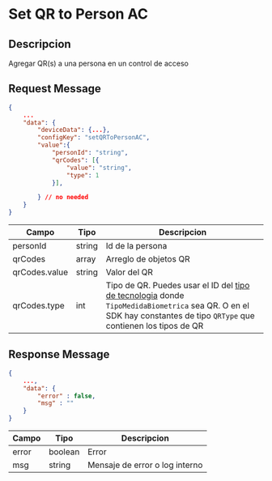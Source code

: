 # Set QR to Person AC


## Descripcion

Agregar QR(s) a una persona en un control de acceso

## Request Message

```json
{
    ...
    "data": {
        "deviceData": {...},
        "configKey": "setQRToPersonAC",
        "value":{
            "personId": "string",
            "qrCodes": [{
                "value": "string",
                "type": 1
            }],

        } // no needed
    }
}
```

| Campo | Tipo | Descripcion |
| --- | --- | --- |
| personId | string | Id de la persona |
| qrCodes | array | Arreglo de objetos QR |
| qrCodes.value | string | Valor del QR |
| qrCodes.type | int | Tipo de QR. Puedes usar el ID del [tipo de tecnologia](https://github.com/Netsocs-Team/driver.sdk_go/blob/main/doc/config-schemas/tech_types.md) donde `TipoMedidaBiometrica` sea QR. O en el SDK hay constantes de tipo `QRType` que contienen los tipos de QR |



## Response Message
```json
{
    ...,
    "data": {
        "error" : false,
        "msg" : ""
    }
}
```

| Campo | Tipo | Descripcion |
| --- | --- | --- |
| error | boolean | Error |
| msg | string | Mensaje de error o log interno|

